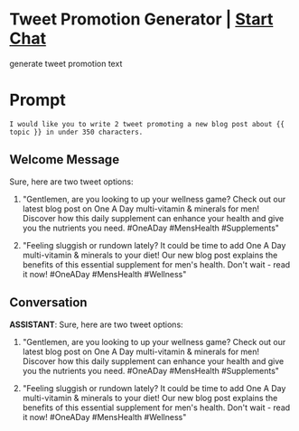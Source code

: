 

# Tweet Promotion Generator  | [Start Chat](https://gptcall.net/chat.html?data=%7B%22contact%22%3A%7B%22id%22%3A%22EtC0zul3TYdvhFHvCYMZY%22%2C%22flow%22%3Atrue%7D%7D)
generate tweet promotion text

# Prompt

```
I would like you to write 2 tweet promoting a new blog post about {{ topic }} in under 350 characters.

```

## Welcome Message
Sure, here are two tweet options: 



1. "Gentlemen, are you looking to up your wellness game? Check out our latest blog post on One A Day multi-vitamin & minerals for men! Discover how this daily supplement can enhance your health and give you the nutrients you need. #OneADay #MensHealth #Supplements"



2. "Feeling sluggish or rundown lately? It could be time to add One A Day multi-vitamin & minerals to your diet! Our new blog post explains the benefits of this essential supplement for men's health. Don't wait - read it now! #OneADay #MensHealth #Wellness"

## Conversation

**ASSISTANT**: Sure, here are two tweet options: 



1. "Gentlemen, are you looking to up your wellness game? Check out our latest blog post on One A Day multi-vitamin & minerals for men! Discover how this daily supplement can enhance your health and give you the nutrients you need. #OneADay #MensHealth #Supplements"



2. "Feeling sluggish or rundown lately? It could be time to add One A Day multi-vitamin & minerals to your diet! Our new blog post explains the benefits of this essential supplement for men's health. Don't wait - read it now! #OneADay #MensHealth #Wellness"

